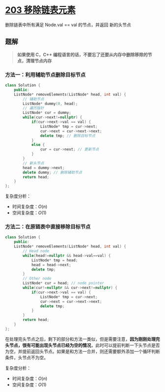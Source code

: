 # [203 移除链表元素](https://leetcode.cn/problems/remove-linked-list-elements/description/)

删除链表中所有满足 Node.val == val 的节点，并返回 新的头节点 


## 题解

> **如果使用 C，C++ 编程语言的话，不要忘了还要从内存中删除移除的节点，清理节点内存**

### 方法一：利用辅助节点删除目标节点

```cpp
class Solution {
    public:
    ListNode* removeElements(ListNode* head, int val) {
        // 辅助节点
        ListNode* dummy(0, head);
        // 遍历指针
        ListNode* cur = dummy;
        while(cur->next!=nullptr) {
            if(cur->next->val == val) {
                ListNode* tmp = cur->next;
                cur->next = cur->next->next;
                delete tmp; // 删除目标节点
            }
            else {
                cur = cur->next; // 更新节点
            }
        }
        // 新头节点
        head = dummy->next;
        delete dummy; // 删除辅助节点
        return head;
    }
};
```

复杂度分析：
- 时间复杂度：$O(n)$
- 空间复杂度：$O(1)$


### 方法二：在原链表中直接移除目标节点

```cpp
class Solution {
    public:
    ListNode* removeElements(ListNode* head, int val) {
        // Head node
        while(head!=nullptr && head->val==val) {
            ListNode* tmp = head;
            head = head->next;
            delete tmp;
        }
        // Other node
        ListNode* cur = head; // node pointer
        while(cur!=nullptr && cur->next!=nullptr) {
            if(cur->next->val == val) {
                ListNode* tmp = cur->next;
                cur->next = cur->next->next;
                delete tmp;
            }
        }
        return head;
    }
};
```

在处理完头节点之后，剩下的部分和方法一类似，但是需要注意，**因为刚刚处理完头节点，很有可能出现头节点已经为空的情况**，此时可以提前判断一下头节点是否为空，并提前返回头节点。如果是和方法一合并，则还需要额外添加一个循环判断条件，头节点不为空。

复杂度分析：
- 时间复杂度：$O(n)$
- 空间复杂度：$O(1)$
